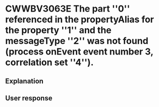 # CWWBV3063E The part ''0'' referenced in the propertyAlias for the property ''1'' and the messageType ''2'' was not found (process onEvent event number 3, correlation set ''4'').

## Explanation

## User response